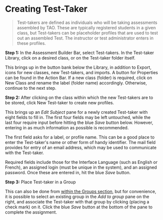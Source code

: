 <!--
created_at: 2015-05-15
authors:         
    - "Ben Angel"    
--> 

# Creating Test-Taker

>Test-takers are defined as individuals who will be taking assessments assembled by TAO. These are typically registered students in a given class, but Test-takers can be placeholder profiles that are used to test out an assembled Test. The instructor or test administrator enters in these profiles.

**Step 1:** In the Assessment Builder Bar, select Test-takers. In the Test-taker Library, click on a desired class, or on the Test-taker folder itself.

This brings up in the button bank below the Library, in addition to Export, icons for new classes, new Test-takers, and imports. A button for Properties can be found in the Action Bar. If a new class (folder) is required, click on New Class and rename the label (folder name) accordingly. Otherwise, continue to the next step.

**Step 2:** After clicking on the class within which the new Test-takers are to be stored, click New Test-taker to create new profiles.

This brings up an *Edit Subject* pane for a newly created Test-taker with eight fields to fill in. The first four fields may be left untouched, while the last four require input before hitting the blue *Save* button below. However, entering in as much information as possible is recommended.

The first field asks for a label, or profile name. This can be a good place to enter the Test-taker's name or other form of handy identifier. The mail field provides for entry of an email address, which may be used to communicate with the Test-taker. 

Required fields include those for the Interface Language (such as English or French), an assigned login (must be unique in the system), and an assigned password. Once these are entered in, hit the blue *Save* button.

**Step 3:** Place Test-taker in a Group

This can also be done from [within the Groups section](../groups/creating-a-new-group.md), but for convenience, it is possible to select an existing group in the *Add to group* pane on the right, and associate the Test-taker with that group by clicking (placing a check mark) on it. Click the blue *Save* button at the bottom of the pane to complete the assignment.
